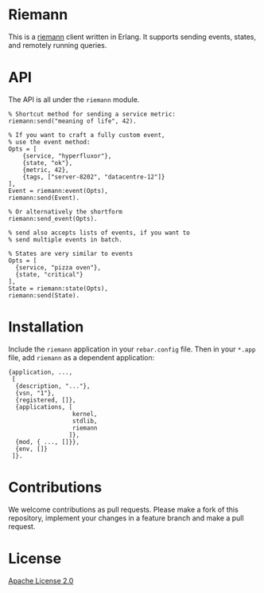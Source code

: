 Riemann
=======

This is a [riemann](http://riemann.io/) client written in Erlang.
It supports sending events, states, and remotely running queries.

# API

The API is all under the `riemann` module.

    % Shortcut method for sending a service metric:
    riemann:send("meaning of life", 42).

    % If you want to craft a fully custom event,
    % use the event method:
    Opts = [
        {service, "hyperfluxor"}, 
        {state, "ok"}, 
        {metric, 42}, 
        {tags, ["server-8202", "datacentre-12"]}
    ],
    Event = riemann:event(Opts),
    riemann:send(Event).

    % Or alternatively the shortform
    riemann:send_event(Opts).

    % send also accepts lists of events, if you want to 
    % send multiple events in batch.

    % States are very similar to events
    Opts = [
      {service, "pizza oven"},
      {state, "critical"}
    ],
    State = riemann:state(Opts),
    riemann:send(State).


# Installation

Include the `riemann` application in your `rebar.config` file.
Then in your `*.app` file, add `riemann` as a dependent application:

    {application, ...,
     [
      {description, "..."},
      {vsn, "1"},
      {registered, []},
      {applications, [
                      kernel,
                      stdlib,
                      riemann
                     ]},
      {mod, { ..., []}},
      {env, []}
     ]}.

# Contributions

We welcome contributions as pull requests.
Please make a fork of this repository, implement your changes in a feature
branch and make a pull request.

# License

[Apache License 2.0](http://www.apache.org/licenses/LICENSE-2.0)
